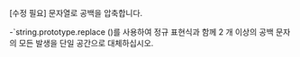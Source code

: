 [수정 필요]
문자열로 공백을 압축합니다.

-`string.prototype.replace ()를 사용하여 정규 표현식과 함께 2 개 이상의 공백 문자의 모든 발생을 단일 공간으로 대체하십시오.